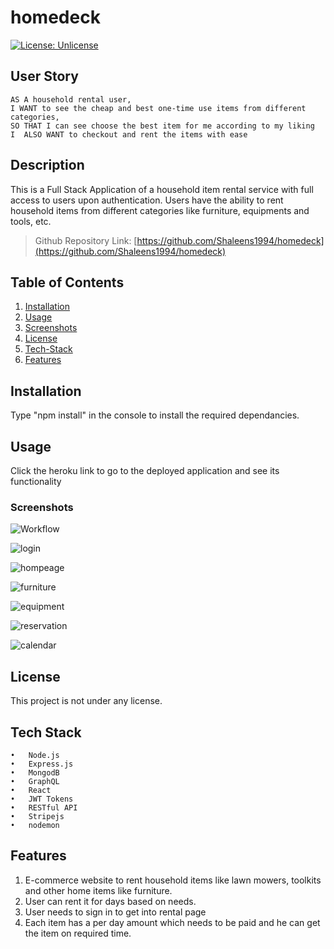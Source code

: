 # homedeck

[![License: Unlicense](https://img.shields.io/badge/license-Unlicense-blue.svg)](http://unlicense.org/)

## User Story

```
AS A household rental user, 
I WANT to see the cheap and best one-time use items from different categories,
SO THAT I can see choose the best item for me according to my liking
I  ALSO WANT to checkout and rent the items with ease
```
## Description

This is a Full Stack Application of a household item rental service with full access to users upon authentication. Users have the ability to rent household items from different categories like furniture, equipments and tools, etc.

> Github Repository Link: [https://github.com/Shaleens1994/homedeck](https://github.com/Shaleens1994/homedeck)

## Table of Contents

1. [Installation](#installation)
2. [Usage](#usage)
3. [Screenshots](#Screenshots)
4. [License](#license)
5. [Tech-Stack](#tech-stack)
6. [Features](#features)

## Installation

Type "npm install" in the console to install the required dependancies.

## Usage

Click the heroku link to go to the deployed application and see its functionality

### Screenshots

![Workflow](./assets/Portfolio.png)

![login](./assets/login.png)

![hompeage](./assets/homepage.png)

![furniture](./assets/furniture.png)

![equipment](./assets/equipment.png)

![reservation](./assets/reservation.png)

![calendar](./assets/calendar.png)

## License

This project is not under any license.

## Tech Stack
```
•	Node.js
•	Express.js
•	MongodB
•	GraphQL
•	React
•	JWT Tokens
•	RESTful API 
•	Stripejs
•	nodemon
```

## Features
1.	E-commerce website to rent household items like lawn mowers, toolkits and other home items like furniture.
2.	User can rent it for days based on needs.	
3.	User needs to sign in to get into rental page
4.	Each item has a per day amount which needs to be paid and he can get the item on required time.



